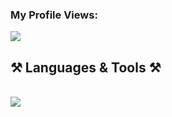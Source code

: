 ### My Profile Views:
![](https://komarev.com/ghpvc/?username=SavJas)

<h2 align="left">⚒️ Languages & Tools ⚒️</h2>
<br/>
<div align="left">
    <img src="https://skillicons.dev/icons?i=html,css,python,go,vscode,github,discord" />
</div>


